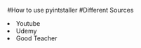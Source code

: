 
#How to use pyintstaller 
#Different Sources

<li> Youtube </li>
<li> Udemy </li>
<li> Good Teacher </li>
